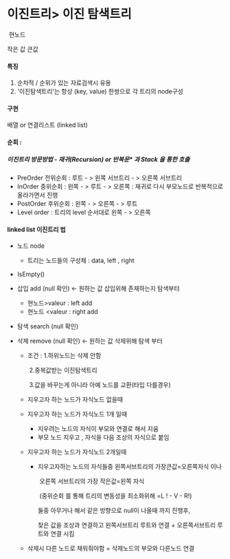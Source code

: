 # 이진트리> 이진 탐색트리

​			현노드

작은 값			큰값

#### 특징

1. 순차적 / 순위가 있는 자료검색시 유용
2. '이진탐색트리'는 항상 (key, value) 한쌍으로 각 트리의 node구성

#### 구현

배열 or 연결리스트 (linked list)

#### 순회 : 

##### 이진트리 방문방법 - 재귀(Recursion) or *반복문** 과 Stack 을 통한 호출

- PreOrder 전위순회 :  루트 - > 왼쪽 서브트리 - > 오른쪽 서브트리 
- InOrder 중위순회 :  왼쪽 - > 루트 - > 오른쪽 : 재귀로 다시 부모노드로 반복적으로 올라가면서 진행
- PostOrder 후위순회 : 왼쪽 - > 오른쪽 - > 루트
- Level order : 트리의 level 순서대로 왼쪽 - > 오른쪽

#### linked list 이진트리 법 

+ 노드 node
  - 트리는 노드들의 구성체 : data, left , right  

+ IsEmpty()
+ 삽입 add (null 확인) <- 원하는 값 삽입위해 존재하는지 탐색부터
  + 현노드>valeur : left add
  + 현노드 <valeur : right add

+ 탐색 search (null 확인)

+ 삭제 remove (null 확인) <- 원하는 값 삭제위해 탐색 부터

  + 조건 : 1.하위노드는 삭제 안함

    ​			2.중복값받는 이진탐색트리

    ​			3.값을 바꾸는게 아니라 아예 노드를 교환(타입 다를경우)

    

  + 지우고자 하는 노드가 자식노드 없을때

  + 지우고자 하는 노드가 자식노드 1개 일때

    + 지우려는 노드의 자식이 부모와 연결로 해서 지움
    + 부모 노드 지우고 , 자식을 다음 조상의 자식으로 붙임

  + 지우고자 하는 노드가 자식노드 2개일때

    + 지우고자하는 노드의 자식들중 왼쪽서브트리의 가장큰값=오른쪽자식 이나

      ​													오른쪽 서브트리의 가장 작은값=왼쪽 자식

      ​				(중위순회 를 통해 트리의 변동성을 최소화위해 =L ! - V - R!)

      둘중 아무거나 해서 같은 방향으로 null이 나올때 까지 진행후,

      찾은 값을 조상과 연결하고 왼쪽서브트리 루트와 연결 + 오른쪽서브트리 루트와 연결 시킴

  - 삭제시 다른 노드로 채워줘야함 =  삭제노드의 부모와 다른노드 연결